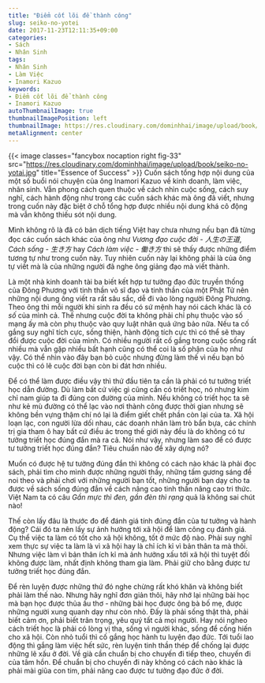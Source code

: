 ```yaml
---
title: "Điểm cốt lõi đề thành công"
slug: seiko-no-yotei
date: 2017-11-23T12:11:35+09:00
categories:
- Sách
- Nhân Sinh
tags:
- Nhân Sinh
- Làm Việc
- Inamori Kazuo
keywords:
- Điểm cốt lõi để thành công
- Inamori Kazuo
autoThumbnailImage: true
thumbnailImagePosition: left
thumbnailImage: https://res.cloudinary.com/dominhhai/image/upload/book/seiko-no-yotai-thumb.jpg
metaAlignment: center
---
```

{{< image classes="fancybox nocaption right fig-33" src="https://res.cloudinary.com/dominhhai/image/upload/book/seiko-no-yotai.jpg" title="Essence of Success" >}}
Cuốn sách tổng hợp nội dung của một số buổi nói chuyện của ông Inamori Kazuo về kinh doanh, làm việc, nhân sinh. Vẫn phong cách quen thuộc về cách nhìn cuộc sống, cách suy nghĩ, cách hành động như trong các cuốn sách khác mà ông đã viết, nhưng trong cuốn này đặc biệt ở chỗ tổng hợp được nhiều nội dung khá cô động mà vẫn không thiếu sót nội dung.

Mình không rõ là đã có bản dịch tiếng Việt hay chưa nhưng nếu bạn đã từng đọc các cuốn sách khác của ông như *Vương đạo cuộc đời - 人生の王道*, *Cách sống - 生き方* hay *Cách làm việc - 働き方* thì sẽ thấy được những điểm tương tự như trong cuốn này. Tuy nhiên cuốn này lại không phải là của ông tự viết mà là của những người đã nghe ông giảng đạo mà viết thành.

Là một nhà kinh doanh tài ba biết kết hợp tư tưởng đạo đức truyền thống của Đông Phương với tinh thần võ sĩ đạo và tinh thần của một Phật Tử nên những nội dung ông viết ra rất sâu sắc, dễ đi vào lòng người Đông Phương. Theo ông thì mỗi người khi sinh ra đều có sứ mệnh hay nói cách khác là có *số* của mình cả. Thế nhưng cuộc đời ta không phải chỉ phụ thuộc vào số mạng ấy mà còn phụ thuộc vào quy luật nhân quả ứng bảo nữa. Nếu ta cố gắng suy nghĩ tích cực, sống thiện, hành động tích cực thì có thể sẽ thay đổi được cuộc đời của mình. Có nhiều người rất cố gắng trong cuộc sống rất nhiều mà vẫn gặp nhiều bất hạnh cũng có thể coi là số phận của họ như vậy. Có thể nhìn vào đây bạn bỏ cuộc nhưng đừng làm thế vì nếu bạn bỏ cuộc thì có lẽ cuộc đời bạn còn bi đát hơn nhiều.

Để có thể làm được điều vậy thì thứ đầu tiên ta cần là phải có tư tưởng triết học dẫn đường. Dù làm bất cứ việc gì cũng cần có triết học, nó nhưng kim chỉ nam giúp ta đi đúng con đường của mình. Nếu không có triết học ta sẽ như kẻ mù đường có thể lạc vào nơi thành công được thời gian nhưng sẽ không bền vựng thậm chí nó lại là điểm giết chết phần còn lại của ta. Xã hội loạn lạc, con người lừa dối nhau, các doanh nhân làm trò bẩn bựa, các chính trị gia tham ô hay bất cứ điều ác trong thế giới này đều là do không có tư tưởng triết học đúng đắn mà ra cả. Nói như vậy, nhưng làm sao để có được tư tưởng triết học đúng đắn? Tiêu chuẩn nào để xây dựng nó?

Muốn có được hệ tư tưởng đúng đắn thì không có cách nào khác là phải đọc sách, phải tìm cho mình được những người thầy, những tấm gương sáng để noi theo và phải chơi với những người bạn tốt, những người bạn dạy cho ta được về sách sống đúng đắn về cách nâng cao tinh thần nâng cao tri thức. Việt Nam ta có câu *Gần mực thì đen, gần đèn thì rạng* quả là không sai chút nào!

Thế còn lấy đâu là thước đo để đánh giá tính đúng đắn của tư tưởng và hành động? Cái đó ta nên lấy sự ảnh hưởng tới xã hội để làm công cụ đánh giá. Cụ thể việc ta làm có tốt cho xã hội không, tốt ở mức độ nào. Phải suy nghĩ xem thực sự việc ta làm là vì xã hội hay là chỉ ích kỉ vì bản thân ta mà thôi. Nhưng việc làm vì bản thân ích kỉ mà ảnh hưởng xấu tới xã hội thì tuyệt đối không được làm, nhất định không tham gia làm. Phải giữ cho bằng được tư tưởng triết học đúng đắn.

Để rèn luyện được những thứ đó nghe chừng rất khó khăn và không biết phải làm thế nào. Nhưng hãy nghĩ đơn giản thôi, hãy nhớ lại những bài học mà bạn học được thủa ấu thơ - những bài học được ông bà bố mẹ, được những người xung quanh dạy như còn nhỏ. Đấy là phải sống thật thà, phải biết cảm ơn, phải biết trân trọng, yêu quý tất cả mọi người. Hay nói ngheo cách triết học là phải có lòng vị tha, sống vì người khác, sống để cống hiến cho xã hội. Còn nhỏ tuổi thì cố gắng học hành tu luyện đạo đức. Tới tuổi lao động thì gắng làm việc hết sức, rèn luyện tinh thần thép để chống lại được những lẽ xấu ở đời. Về già cần chuẩn bị cho chuyến đi tiếp theo, chuyến đi của tâm hồn. Để chuẩn bị cho chuyến đi này không có cách nào khác là phải mài giũa con tim, phải nâng cao được tư tưởng đạo đức ở đời.
